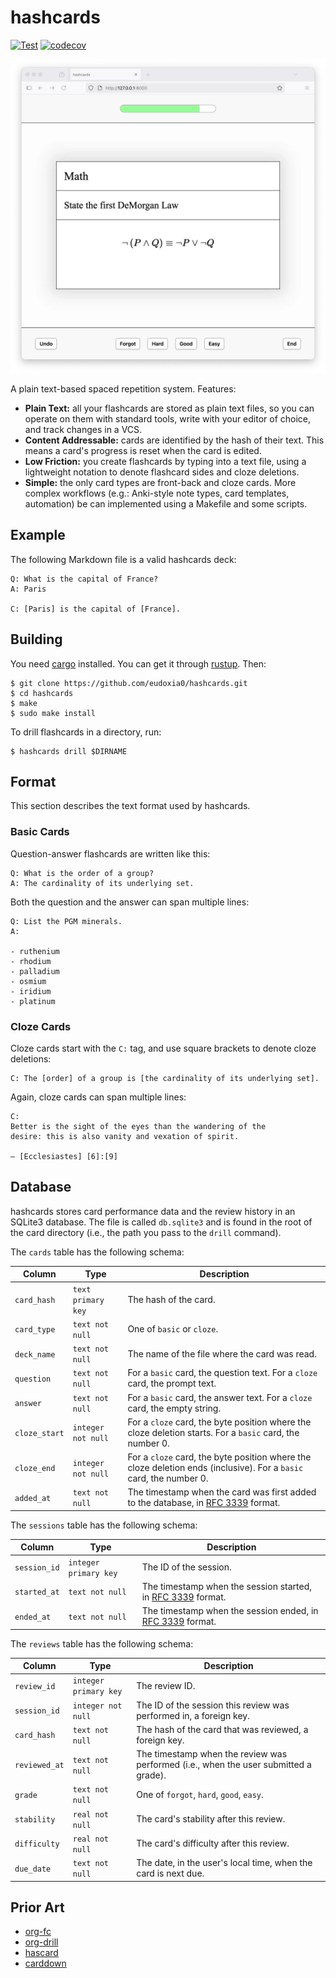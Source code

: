 # hashcards

[![Test](https://github.com/eudoxia0/hashcards/actions/workflows/test.yaml/badge.svg)](https://github.com/eudoxia0/hashcards/actions/workflows/test.yaml)
[![codecov](https://codecov.io/gh/eudoxia0/hashcards/branch/master/graph/badge.svg?token=GDV3CYZMHQ)](https://codecov.io/gh/eudoxia0/hashcards)

![Screenshot of the app, showing a front/back flashcard.](screenshot.webp)

A plain text-based spaced repetition system. Features:

- **Plain Text:** all your flashcards are stored as plain text files, so you can operate on them with standard tools, write with your editor of choice, and track changes in a VCS.
- **Content Addressable:** cards are identified by the hash of their text. This means a card's progress is reset when the card is edited.
- **Low Friction:** you create flashcards by typing into a text file, using a lightweight notation to denote flashcard sides and cloze deletions.
- **Simple:** the only card types are front-back and cloze cards. More complex workflows (e.g.: Anki-style note types, card templates, automation) be can implemented using a Makefile and some scripts.

## Example

The following Markdown file is a valid hashcards deck:

```
Q: What is the capital of France?
A: Paris

C: [Paris] is the capital of [France].
```

## Building

You need [cargo] installed. You can get it through [rustup]. Then:

```
$ git clone https://github.com/eudoxia0/hashcards.git
$ cd hashcards
$ make
$ sudo make install
```

To drill flashcards in a directory, run:

```
$ hashcards drill $DIRNAME
```

## Format

This section describes the text format used by hashcards.

### Basic Cards

Question-answer flashcards are written like this:

```
Q: What is the order of a group?
A: The cardinality of its underlying set.
```

Both the question and the answer can span multiple lines:

```
Q: List the PGM minerals.
A:

- ruthenium
- rhodium
- palladium
- osmium
- iridium
- platinum
```

### Cloze Cards

Cloze cards start with the `C:` tag, and use square brackets to denote cloze deletions:

```
C: The [order] of a group is [the cardinality of its underlying set].
```

Again, cloze cards can span multiple lines:

```
C:
Better is the sight of the eyes than the wandering of the
desire: this is also vanity and vexation of spirit.

— [Ecclesiastes] [6]:[9]
```

## Database

hashcards stores card performance data and the review history in an SQLite3 database. The file is called `db.sqlite3` and is found in the root of the card directory (i.e., the path you pass to the `drill` command).

The `cards` table has the following schema:

| Column        | Type               | Description                                                                                                         |
|---------------|--------------------|---------------------------------------------------------------------------------------------------------------------|
| `card_hash`   | `text primary key` | The hash of the card.                                                                                               |
| `card_type`   | `text not null`    | One of `basic` or `cloze`.                                                                                          |
| `deck_name`   | `text not null`    | The name of the file where the card was read.                                                                       |
| `question`    | `text not null`    | For a `basic` card, the question text. For a `cloze` card, the prompt text.                                         |
| `answer`      | `text not null`    | For a `basic` card, the answer text. For a `cloze` card, the empty string.                                          |
| `cloze_start` | `integer not null` | For a `cloze` card, the byte position where the cloze deletion starts. For a `basic` card, the number 0.           |
| `cloze_end`   | `integer not null` | For a `cloze` card, the byte position where the cloze deletion ends (inclusive). For a `basic` card, the number 0. |
| `added_at`    | `text not null`    | The timestamp when the card was first added to the database, in [RFC 3339] format.                                 |

The `sessions` table has the following schema:

| Column       | Type                  | Description                                                   |
|--------------|-----------------------|---------------------------------------------------------------|
| `session_id` | `integer primary key` | The ID of the session.                                        |
| `started_at` | `text not null`       | The timestamp when the session started, in [RFC 3339] format. |
| `ended_at`   | `text not null`       | The timestamp when the session ended, in [RFC 3339] format.   |

The `reviews` table has the following schema:

| Column        | Type                  | Description                                                                          |
|---------------|-----------------------|--------------------------------------------------------------------------------------|
| `review_id`   | `integer primary key` | The review ID.                                                                       |
| `session_id`  | `integer not null`    | The ID of the session this review was performed in, a foreign key.                   |
| `card_hash`   | `text not null`       | The hash of the card that was reviewed, a foreign key.                               |
| `reviewed_at` | `text not null`       | The timestamp when the review was performed (i.e., when the user submitted a grade). |
| `grade`       | `text not null`       | One of `forgot`, `hard`, `good`, `easy`.                                             |
| `stability`   | `real not null`       | The card's stability after this review.                                              |
| `difficulty`  | `real not null`       | The card's difficulty after this review.                                             |
| `due_date`    | `text not null`       | The date, in the user's local time, when the card is next due.                       |

[RFC 3339]: https://datatracker.ietf.org/doc/html/rfc3339

## Prior Art

- [org-fc](https://github.com/l3kn/org-fc)
- [org-drill](https://orgmode.org/worg/org-contrib/org-drill.html)
- [hascard](https://hackage.haskell.org/package/hascard)
- [carddown](https://github.com/martintrojer/carddown)

[cargo]: https://doc.rust-lang.org/cargo/
[rustup]: https://rustup.rs/
